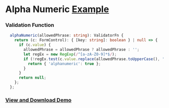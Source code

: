 # Alpha Numeric [Example](https://plnkr.co/edit/GNlWc1wXWMjfhjQEL2FN?p=preview)

### Validation Function
``` ts
  alphaNumeric(allowedPhrase: string): ValidatorFn {
    return (c: FormControl): { [key: string]: boolean } | null => {
      if (c.value) {
        allowedPhrase = allowedPhrase ? allowedPhrase : '';
        let regEx = new RegExp(/^[a-zA-Z0-9]*$/);
        if (!regEx.test(c.value.replace(allowedPhrase.toUpperCase(), '').replace(allowedPhrase.toLowerCase(), ''))) {
          return { 'alphanumeric': true };
        }
      }
      return null;
    };
  };
```

### [View and Download Demo](https://plnkr.co/edit/GNlWc1wXWMjfhjQEL2FN?p=preview)